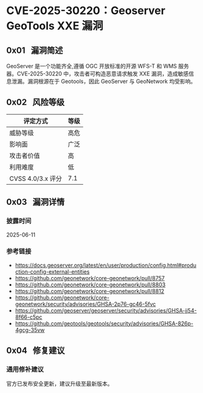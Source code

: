 # CVE-2025-30220：Geoserver GeoTools XXE 漏洞

## 0x01   漏洞简述

GeoServer 是一个功能齐全,遵循 OGC 开放标准的开源 WFS-T 和 WMS 服务器。CVE-2025-30220 中，攻击者可构造恶意请求触发 XXE 漏洞，造成敏感信息泄漏。漏洞根源在于 Geotools，因此 GeoServer 与 GeoNetwork 均受影响。

## 0x02   风险等级

| 评定方式            | 等级  |
| --------------- | --- |
| 威胁等级            | 高危  |
| 影响面             | 广泛  |
| 攻击者价值           | 高   |
| 利用难度            | 低   |
| CVSS 4.0/3.x 评分 | 7.1 |

## 0x03   漏洞详情

### 披露时间

2025-06-11

### 参考链接

- https://docs.geoserver.org/latest/en/user/production/config.html#production-config-external-entities
- https://github.com/geonetwork/core-geonetwork/pull/8757
- https://github.com/geonetwork/core-geonetwork/pull/8803
- https://github.com/geonetwork/core-geonetwork/pull/8812
- https://github.com/geonetwork/core-geonetwork/security/advisories/GHSA-2p76-gc46-5fvc
- https://github.com/geoserver/geoserver/security/advisories/GHSA-jj54-8f66-c5pc
- https://github.com/geotools/geotools/security/advisories/GHSA-826p-4gcg-35vw

## 0x04   修复建议

### 通用修补建议

官方已发布安全更新，建议升级至最新版本。
